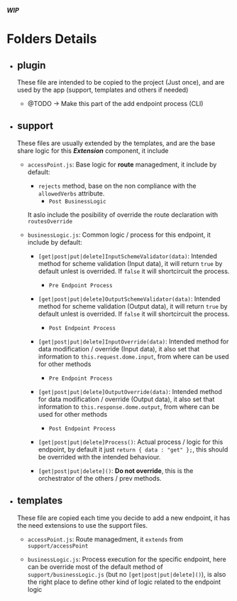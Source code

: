 **_WIP_**
# Folders Details

- ## plugin
  These file are intended to be copied to the project (Just once), and are used by the app (support, templates and others if needed)
  - @TODO -> Make this part of the add endpoint process (CLI)

- ## support
  These files are usually extended by the templates, and are the base share logic for this _**Extension**_ component, it include

  - `accessPoint.js`: Base logic for **route** managedment, it include by default:
    - `rejects` method, base on the non compliance with the `allowedVerbs` attribute.
      - `Post BusinessLogic`
    
    It aslo include the posibility of override the route declaration with     `routesOverride`

  - `businessLogic.js`: Common logic / process for this endpoint, it include by default:
    - `[get|post|put|delete]InputSchemeValidator(data)`: Intended method for scheme validation (Input data), it will return `true` by default unlest is overrided. If `false` it will shortcircuit the process.
      - `Pre Endpoint Process`
    
    - `[get|post|put|delete]OutputSchemeValidator(data)`: Intended method for scheme validation (Output data), it will return `true` by default unlest is overrided. If `false` it will shortcircuit the process.
      - `Post Endpoint Process`
    
    - `[get|post|put|delete]InputOverride(data)`: Intended method for data modification / override (Input data), it also set that information to `this.request.dome.input`, from where can be used for other methods
      - `Pre Endpoint Process`
    
    - `[get|post|put|delete]OutputOverride(data)`: Intended method for data modification / override (Output data), it also set that information to `this.response.dome.output`, from where can be used for other methods
      - `Post Endpoint Process`
    
    - `[get|post|put|delete]Process()`: Actual process / logic for this endpoint, by default it just `return { data : "get" };`, this should be overrided with the intended behaviour.

    - `[get|post|put|delete]()`: **Do not override**, this is the orchestrator of the others / prev methods.

- ## templates
  These file are copied each time you decide to add a new endpoint, it has the need extensions to use the support files.
  
  - `accessPoint.js`: Route managedment, it `extends` from `support/accessPoint`

  - `businessLogic.js`: Process execution for the specific endpoint, here can be override most of the default method of `support/businessLogic.js` (but no `[get|post|put|delete]()`), is also the right place to define other kind of logic related to the endpoint logic